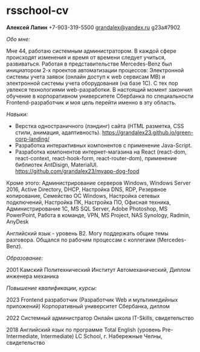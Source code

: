 # rsschool-cv

**Алексей Лапин**
+7-903-319-5500
grandalex@yandex.ru
g23a#7902

_Обо мне:_

Мне 44, работаю системным администратором. В каждой сфере происходят изменения и время от времени следует учиться, развиваться. Работая в представительстве Mercedes-Benz был инициатором 2-х проектов автоматизации процессов: Электронной системы учета заявок (онлайн доступ к web сервисам MB) и электронной системы учета оборудования (на базе 1С). С тех пор увлекся технологиями web-разработки. В настоящий момент закончил обучение в корпоративном университете Сбербанка по специальности Frontend-разработчик и моя цель перейти именно в эту область.

_Навыки:_

- Верстка одностраничного (лэндинг) сайта (HTML разметка, CSS стили, анимация, адаптивность).
https://grandalex23.github.io/green-corp-landing/
- Разработка интерактивных компонентов с применение Java-Script.
- Разработка компонентов интернет-магазина на React (react-dom, react-context, react-hook-form, react-router-dom), применение библиотек AntDisign, MaterialUI.
https://github.com/grandalex23/myapp-dog-food

Кроме этого: Администрирование серверов Windows, Windows Server 2016, Active Directory, DHCP, Настройка DNS, RDP, Резервное копирование, Семейство ОС Windows, Настройка сетевых подключений, Настройка ПК, Настройка ПО, Офисная техника, Администрирование 1С, MS SQL Server, Adobe Photoshop, MS PowerPoint, Работа в команде, VPN, MS Project, NAS Synology, Radmin, AnyDesk


Английский язык - уровень В2. Могу поддержать общие темы разговора. Общался по рабочим процессам с коллегами (Mercedes-Benz).

_Образование:_

2001
Камский Политехнический Институт
Автомеханический, Диплом инженера механика

_Повышение квалификации, курсы:_

2023
Frontend разработчик (Разработчик Web и мультимедийных приложений)
Корпоративный университет Сбербанка, диплом

2022
Системный администратор
Онлайн школа IT-Skills, свидетельство

2018
Английский язык по программе Total English (уровень Pre-Intermediate, Intermediate)
LC School, г. Набережные Челны, свидетельство
